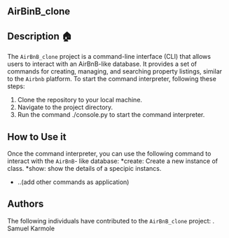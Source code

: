 ## AirBinB_clone
## Description :house:
The `AirBnB_clone` project is a command-line interface (CLI) that allows users to interact with an AirBnB-like database. It provides a set of commands for creating, managing, and searching property listings, similar to the `Airbnb` platform.
To start the command interpreter, following these steps:
1. Clone the repository to your local machine.
2. Navigate to the project directory.
3. Run the command ./console.py to start the command interpreter.
## How to Use it
Once the command interpreter, you can use the following command
to interact with the `AirBnB`- like database:
*create: Create a new instance of class.
*show: show the details of a specipic instancs.
* ..(add other commands as application)
## Authors
The following individuals have contributed to the `AirBnB_clone` project:
. Samuel Karmole

